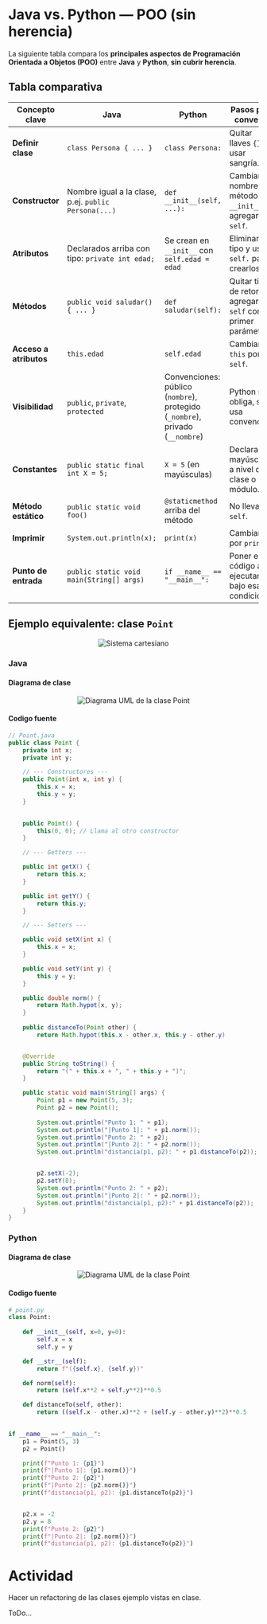 # Java vs. Python — POO (sin herencia)

La siguiente tabla compara los **principales aspectos de Programación Orientada a Objetos (POO)** entre **Java** y **Python**, **sin cubrir herencia**.

## Tabla comparativa

| Concepto clave  | Java  | Python   | Pasos para convertir|
| ---- | ---- | ---- | ---- |
| **Definir clase**  | `class Persona { ... }`| `class Persona:` | Quitar llaves `{}` y usar sangría.                            |
| **Constructor**  | Nombre igual a la clase, p.ej. `public Persona(...)` | `def __init__(self, ...):` | Cambiar nombre al método `__init__` y agregar `self`.|
| **Atributos** | Declarados arriba con tipo: `private int edad;`| Se crean en `__init__` con `self.edad = edad` | Eliminar tipo y usar `self.` para crearlos. |
| **Métodos** | `public void saludar() { ... }` | `def saludar(self):` | Quitar tipo de retorno, agregar `self` como primer parámetro. |
| **Acceso a atributos** | `this.edad` | `self.edad` | Cambiar `this` por `self`. |
| **Visibilidad** | `public`, `private`, `protected`  | Convenciones: público (`nombre`), protegido (`_nombre`), privado (`__nombre`) | Python no obliga, solo usa convención. |
| **Constantes** | `public static final int X = 5;`  | `X = 5` (en mayúsculas)   | Declarar en mayúsculas a nivel de clase o módulo.             |
| **Método estático**    | `public static void foo()` | `@staticmethod` arriba del método  | No lleva `self`. |
| **Imprimir**  | `System.out.println(x);` | `print(x)` | Cambiar por `print()`.|
| **Punto de entrada**   | `public static void main(String[] args)` | `if __name__ == "__main__":` | Poner el código a ejecutar bajo esa condición. |


## Ejemplo equivalente: clase `Point`

<p align="center">
  <img src="cartesian-coordinate-system.png" alt="Sistema cartesiano">
</p>

### Java

#### Diagrama de clase

<p align="center">
  <img src="Point_java_class.png" alt="Diagrama UML de la clase Point">
</p>


#### Codigo fuente

```java
// Point.java
public class Point {
    private int x;
    private int y;

    // --- Constructores ---
    public Point(int x, int y) {
        this.x = x;
        this.y = y;
    }

    
    public Point() {
        this(0, 0); // Llama al otro constructor
    }

    // --- Getters ---

    public int getX() {
        return this.x;
    }

    public int getY() {
        return this.y;
    }

    // --- Setters ---

    public void setX(int x) {
        this.x = x;
    }

    public void setY(int y) {
        this.y = y;
    }

    public double norm() {
        return Math.hypot(x, y);
    }
    
    public distanceTo(Point other) {
        return Math.hypot(this.x - other.x, this.y - other.y)


    @Override
    public String toString() {
        return "(" + this.x + ", " + this.y + ")";
    }

    public static void main(String[] args) {
        Point p1 = new Point(5, 3);
        Point p2 = new Point(); 
    
        System.out.println("Punto 1: " + p1); 
        System.out.println("|Punto 1|: " + p1.norm()); 
        System.out.println("Punto 2: " + p2); 
        System.out.println("|Punto 2|: " + p2.norm()); 
        System.out.println("distancia(p1, p2): " + p1.distanceTo(p2));


        p2.setX(-2);
        p2.setY(8);
        System.out.println("Punto 2: " + p2); 
        System.out.println("|Punto 2|: " + p2.norm()); 
        System.out.println("distancia(p1, p2):" + p1.distanceTo(p2));
    }
}
```

### Python

#### Diagrama de clase

<p align="center">
  <img src="Point_py_class.png" alt="Diagrama UML de la clase Point">
</p>


#### Codigo fuente

```python
# point.py
class Point:
    
    def __init__(self, x=0, y=0):    
        self.x = x
        self.y = y

    def __str__(self):
        return f"({self.x}, {self.y})"

    def norm(self):
        return (self.x**2 + self.y**2)**0.5

    def distanceTo(self, other):
        return ((self.x - other.x)**2 + (self.y - other.y)**2)**0.5
  

if __name__ == "__main__":
    p1 = Point(5, 3)
    p2 = Point()  

    print(f"Punto 1: {p1}")  
    print(f"|Punto 1|: {p1.norm()}")  
    print(f"Punto 2: {p2}")  
    print(f"|Punto 2|: {p2.norm()}")  
    print(f"distancia(p1, p2): {p1.distanceTo(p2)}")  


    p2.x = -2
    p2.y = 8
    print(f"Punto 2: {p2}") 
    print(f"|Punto 2|: {p2.norm()}")
    print(f"distancia(p1, p2): {p1.distanceTo(p2)}") 
```

# Actividad 

Hacer un refactoring de las clases ejemplo vistas en clase.

ToDo...
